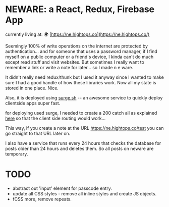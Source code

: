 # NEWARE: a React, Redux, Firebase App

currently living at: 🌍 [https://ne.hightops.co](https://ne.hightops.co/)

Seemingly 100% of write operations on the internet are protected by authentication... and for someone that uses a password manager, if I find myself on a public computer or a friend's device, I kinda can't do much except read stuff and visit websites. But sometimes I really want to remember a link or write a note for later... so I made n e ware.

It didn't really need redux/thunk but I used it anyway since I wanted to make sure I had a good handle of how these libraries work. Now all my state is stored in one place. Nice.

Also, it is deployed using [surge.sh](https://surge.sh) -- an awesome service to quickly deploy clientside apps super fast.

for deploying used surge, I needed to create a 200 catch all as explained [here](https://surge.sh/help/adding-a-200-page-for-client-side-routing) so that the client side routing would work...

This way, if you create a note at the URL https://ne.hightops.co/test you can go straight to that URL later on.

I also have a service that runs every 24 hours that checks the database for posts older than 24 hours and deletes them. So all posts on neware are temporary.

# TODO

* abstract out 'input' element for passcode entry.
* update all CSS styles - remove all inline styles and create JS objects.
* fCSS more, remove repeats.
